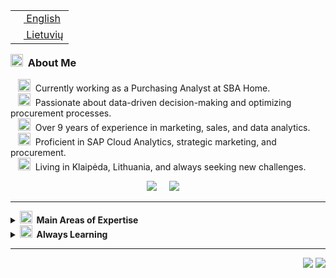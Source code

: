 <table align="right">
 <tr><td><a href="README.md"><img src="https://twemoji.maxcdn.com/v/latest/72x72/1f1fa-1f1f8.png" height="13"> English</a></td></tr>
 <tr><td><a href="README_lt.md"><img src="https://twemoji.maxcdn.com/v/latest/72x72/1f1f1-1f1f9.png" height="13"> Lietuvių</a></td></tr>
</table>

### <img src="https://twemoji.maxcdn.com/v/latest/72x72/1f47e.png" height="20"> &nbsp;About Me

&nbsp;&nbsp;&nbsp;<img src="https://twemoji.maxcdn.com/v/latest/72x72/1f4c8.png" height="20"> &nbsp;Currently working as a Purchasing Analyst at SBA Home.  
&nbsp;&nbsp;&nbsp;<img src="https://twemoji.maxcdn.com/v/latest/72x72/1f331.png" height="20"> &nbsp;Passionate about data-driven decision-making and optimizing procurement processes.  
&nbsp;&nbsp;&nbsp;<img src="https://twemoji.maxcdn.com/v/latest/72x72/1f4ca.png" height="20"> &nbsp;Over 9 years of experience in marketing, sales, and data analytics.  
&nbsp;&nbsp;&nbsp;<img src="https://twemoji.maxcdn.com/v/latest/72x72/1f4bb.png" height="20"> &nbsp;Proficient in SAP Cloud Analytics, strategic marketing, and procurement.  
&nbsp;&nbsp;&nbsp;<img src="https://twemoji.maxcdn.com/v/latest/72x72/1f3e0.png" height="20"> &nbsp;Living in Klaipėda, Lithuania, and always seeking new challenges.

<p align="center">
  <a href="mailto:simonamichalenko@gmail.com"><img src="https://img.shields.io/badge/gmail-%23D14836.svg?&style=for-the-badge&logo=gmail&logoColor=white" /></a>&nbsp;&nbsp;&nbsp;&nbsp;
  <a href="https://www.linkedin.com/in/simona-barzdaitiene"><img src="https://img.shields.io/badge/linkedin-%230077B5.svg?&style=for-the-badge&logo=linkedin&logoColor=white" /></a>&nbsp;&nbsp;&nbsp;&nbsp;
</p>

<hr/>

<details>
  <summary><b><img src="https://twemoji.maxcdn.com/v/latest/72x72/1f5a5.png" height="20"> &nbsp;Main Areas of Expertise</b></summary>
  <br/>

![Data Analysis](https://img.shields.io/badge/DATA%20ANALYSIS-02569B.svg?&style=flat&logo=data&logoColor=white)&nbsp;
![Procurement](https://img.shields.io/badge/PROCUREMENT-6DB33F.svg?&style=flat&logo=procurement&logoColor=white)&nbsp;
![SAP Cloud Analytics](https://img.shields.io/badge/SAP%20CLOUD%20ANALYTICS-1C1C1C.svg?&style=flat&logo=sap&logoColor=white)&nbsp;
![Market Benchmarking](https://img.shields.io/badge/MARKET%20BENCHMARKING-039BE5.svg?&style=flat&logo=market&logoColor=white)&nbsp;
![Strategic Marketing](https://img.shields.io/badge/STRATEGIC%20MARKETING-DD0031.svg?&style=flat&logo=marketing&logoColor=white)&nbsp;
![KPI Management](https://img.shields.io/badge/KPI%20MANAGEMENT-888888.svg?&style=flat&logo=kpi&logoColor=white)&nbsp;
![Project Management](https://img.shields.io/badge/PROJECT%20MANAGEMENT-326CE5.svg?&style=flat&logo=project&logoColor=white)&nbsp;

</details>

<details>
  <summary><b><img src="https://twemoji.maxcdn.com/v/latest/72x72/1f9e0.png" height="20"> &nbsp;Always Learning</b></summary>
  <br/>

![Digital Transformation](https://img.shields.io/badge/DIGITAL%20TRANSFORMATION-FCC624.svg?&style=flat&logo=digital&logoColor=black)&nbsp;
![Advanced Analytics](https://img.shields.io/badge/ADVANCED%20ANALYTICS-4E9BCD.svg?&style=flat&logo=analytics&logoColor=white)&nbsp;
![Product Launch Strategies](https://img.shields.io/badge/PRODUCT%20LAUNCH%20STRATEGIES-232F3E.svg?&style=flat&logo=launch&logoColor=white)&nbsp;
![Supply Chain Management](https://img.shields.io/badge/SUPPLY%20CHAIN%20MANAGEMENT-2496ED.svg?&style=flat&logo=chain&logoColor=white)&nbsp;
![Data Visualization](https://img.shields.io/badge/DATA%20VISUALIZATION-E34F26.svg?&style=flat&logo=visualization&logoColor=white)&nbsp;

</details>

<hr/>

<p align="right">
<img src="https://komarev.com/ghpvc/?username=your-username&style=plastic&label=Views"><img>
<img src="https://badges.pufler.dev/visits/your-username/your-repo-name?color=black&logo=github" />
</p>
